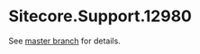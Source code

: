 # Sitecore.Support.12980

See [master branch](https://github.com/sitecoresupport/Sitecore.Support.12980) for details.